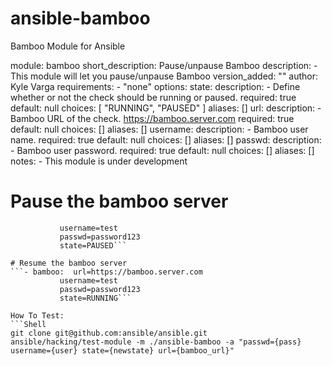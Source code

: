 ansible-bamboo
==============

Bamboo Module for Ansible

module: bamboo
short_description: Pause/unpause Bamboo
description:
    - This module will let you pause/unpause Bamboo
version_added: ""
author: Kyle Varga
requirements:
    - "none"
options:
    state:
        description:
            - Define whether or not the check should be running or paused.
        required: true
        default: null
        choices: [ "RUNNING", "PAUSED" ]
        aliases: []
    url:
        description:
            - Bamboo URL of the check. https://bamboo.server.com
        required: true
        default: null
        choices: []
        aliases: []
    username:
        description:
            - Bamboo user name.
        required: true
        default: null
        choices: []
        aliases: []
    passwd:
        description:
            - Bamboo user password.
        required: true
        default: null
        choices: []
        aliases: []
notes:
    - This module is under development

# Pause the bamboo server
```- bamboo:  url=https://bamboo.server.com
           username=test
           passwd=password123
           state=PAUSED```

# Resume the bamboo server
```- bamboo:  url=https://bamboo.server.com
           username=test
           passwd=password123
           state=RUNNING```

How To Test:
```Shell
git clone git@github.com:ansible/ansible.git
ansible/hacking/test-module -m ./ansible-bamboo -a "passwd={pass} username={user} state={newstate} url={bamboo_url}"
```

